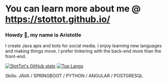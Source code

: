# You can learn more about me @ https://stottot.github.io/
### Howdy 👋, my name is Aristotle

I create Java apis and bots for social media. I enjoy learning new languages and making things move. I prefer tinkering with the back-end more than the front-end.

[![StotTot's GitHub stats](https://github-readme-stats.vercel.app/api?username=stottot)](https://github.com/anuraghazra/github-readme-stats) [![Top Langs](https://github-readme-stats.vercel.app/api/top-langs/?username=stottot)](https://github.com/anuraghazra/github-readme-stats)

Skills: JAVA / SPRINGBOOT / PYTHON / ANGULAR / POSTGRESQL
